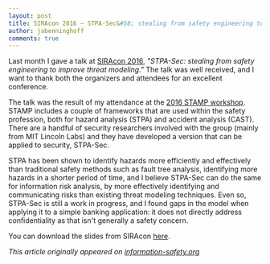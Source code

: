 ```yaml
---
layout: post
title: SIRAcon 2016 – STPA-Sec&#58; stealing from safety engineering to improve threat modeling
author: jabenninghoff
comments: true
---
```


Last month I gave a talk at [SIRAcon 2016](http://siracon2016.busyconf.com/schedule), *"STPA-Sec: stealing from safety engineering to improve threat modeling."* The talk was well received, and I want to thank both the organizers and attendees for an excellent conference.

The talk was the result of my attendance at the [2016 STAMP workshop](http://psas.scripts.mit.edu/home/2016-stamp-workshop/). STAMP includes a couple of frameworks that are used within the safety profession, both for hazard analysis (STPA) and accident analysis (CAST). There are a handful of security researchers involved with the group (mainly from MIT Lincoln Labs) and they have developed a version that can be applied to security, STPA-Sec.

STPA has been shown to identify hazards more efficiently and effectively than traditional safety methods such as fault tree analysis, identifying more hazards in a shorter period of time, and I believe STPA-Sec can do
the same for information risk analysis, by more effectively identifying and communicating risks than existing threat modeling techniques. Even so, STPA-Sec is still a work in progress, and I found gaps in the model
when applying it to a simple banking application: it does not directly address confidentiality as that isn't generally a safety concern.

You can download the slides from SIRAcon [here](/assets/siracon2016-benninghoff-stpa-sec.pdf).

*This article originally appeared on [information-safety.org](https://www.information-safety.org/)*
